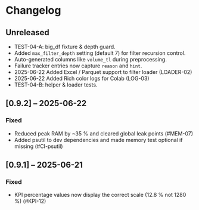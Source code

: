 # Changelog

## Unreleased
- TEST-04-A: big_df fixture & depth guard.
- Added `max_filter_depth` setting (default 7) for filter recursion control.
- Auto-generated columns like `volume_tl` during preprocessing.
- Failure tracker entries now capture `reason` and `hint`.
- 2025-06-22  Added Excel / Parquet support to filter loader (LOADER-02)
- 2025-06-22  Added Rich color logs for Colab (LOG-03)
- TEST-04-B: helper & loader tests.

## [0.9.2] – 2025-06-22
### Fixed
- Reduced peak RAM by ~35 % and cleared global leak points (#MEM-07)
- Added psutil to dev dependencies and made memory test optional if missing (#CI-psutil)

## [0.9.1] – 2025-06-21
### Fixed
- KPI percentage values now display the correct scale (12.8 % not 1280 %) (#KPI-12)
